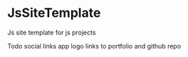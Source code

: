 # JsSiteTemplate
Js site template for js projects

Todo
social links
app logo
links to portfolio and github repo

